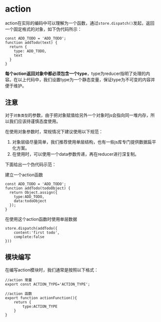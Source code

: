 # action

action在实际的编码中可以理解为一个函数，通过`store.dispatch()`发起，返回一个固定格式的对象，如下伪代码所示：

```
const ADD_TODO = 'ADD_TODO';
function addTodo(text) {
  return {
    type: ADD_TODO,
    text
  }
}
```

**每个action返回对象中都必须包含一个type**，type为reducer指明了处理的内容。在以上代码中，我们设置type为一个静态变量，保证type为不可变的内容并便于维护。

## 注意

对于`对象类型`的参数，由于把对象赋值给另外一个对象时js会指向同一堆内存，所以我们应该持谨慎态度使用。

在使用对象参数时，常规情况下建议使用以下规范：

1. 对象层级尽量简单，我们推荐使用单层结构，也有一些js库专门提供数据扁平化方案。
2. 在使用时，可以使用一个data参数传递，再在reducer进行深复制。

下面给出一个伪代码示范：

建立一个action函数

```
const ADD_TODO = 'ADD_TODO';
function addTodo(todoObject) {
  return Object.assign({
    type:ADD_TODO,
    data:todoObject
  });
}
```

在使用这个action函数时使用单层数据

```
store.dispatch(addTodo({
    content:'first todo',
    complete:false
}))
```

## 模块编写

在编写action模块时，我们通常是按照以下格式：

```
//action 常量
export const ACTION_TYPE='ACTION_TYPE';

//action 函数
export function actionFunction(){
    return {
        type:ACTION_TYPE
    }
}
```

